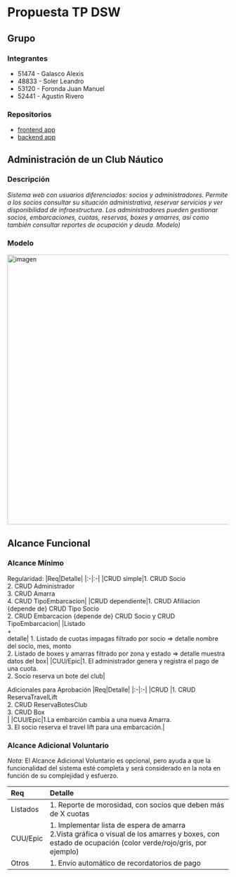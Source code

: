 # Propuesta TP DSW

## Grupo

### Integrantes

- 51474 - Galasco Alexis
- 48833 - Soler Leandro
- 53120 - Foronda Juan Manuel
- 52441 - Agustin Rivero

### Repositorios

- [frontend app](http://hyperlinkToGihubOrGitlab)
- [backend app](http://hyperlinkToGihubOrGitlab)

## Administración de un Club Náutico

### Descripción

_Sistema web con usuarios diferenciados: socios y administradores.
Permite a los socios consultar su situación administrativa, reservar servicios y ver disponibilidad de infraestructura.
Los administradores pueden gestionar socios, embarcaciones, cuotas, reservas, boxes y amarres, así como también consultar reportes de ocupación y deuda.
Modelo)_

### Modelo

<img width="1328" height="613" alt="imagen" src="https://github.com/user-attachments/assets/d6499fc1-4a53-4b39-8d85-4fd0f414719c" />


## Alcance Funcional

### Alcance Mínimo

Regularidad:
|Req|Detalle|
|:-|:-|
|CRUD simple|1. CRUD Socio<br>2. CRUD Administrador<br>3. CRUD Amarra<br>4. CRUD TipoEmbarcacion|
|CRUD dependiente|1. CRUD Afiliacion {depende de} CRUD Tipo Socio<br>2. CRUD Embarcacion {depende de} CRUD Socio y CRUD TipoEmbarcacion|
|Listado<br>+<br>detalle| 1. Listado de cuotas impagas filtrado por socio => detalle nombre del socio, mes, monto<br> 2. Listado de boxes y amarras filtrado por zona y estado => detalle muestra datos del box|
|CUU/Epic|1. El administrador genera y registra el pago de una cuota.<br>2. Socio reserva un bote del club|

Adicionales para Aprobación
|Req|Detalle|
|:-|:-|
|CRUD |1. CRUD ReservaTravelLift<br>2. CRUD ReservaBotesClub<br>3. CRUD Box<br>|
|CUU/Epic|1.La embarción cambia a una nueva Amarra.<br>3. El socio reserva el travel lift para una embarcación.|

### Alcance Adicional Voluntario

_Nota_: El Alcance Adicional Voluntario es opcional, pero ayuda a que la funcionalidad del sistema esté completa y será considerado en la nota en función de su complejidad y esfuerzo.

| Req      | Detalle                                                                                                                                                   |
| :------- | :-------------------------------------------------------------------------------------------------------------------------------------------------------- |
| Listados | 1. Reporte de morosidad, con socios que deben más de X cuotas<br>                                                                                         |
| CUU/Epic | 1. Implementar lista de espera de amarra<br>2.Vista gráfica o visual de los amarres y boxes, con estado de ocupación (color verde/rojo/gris, por ejemplo) |
| Otros    | 1. Envío automático de recordatorios de pago                                                                                                              |
